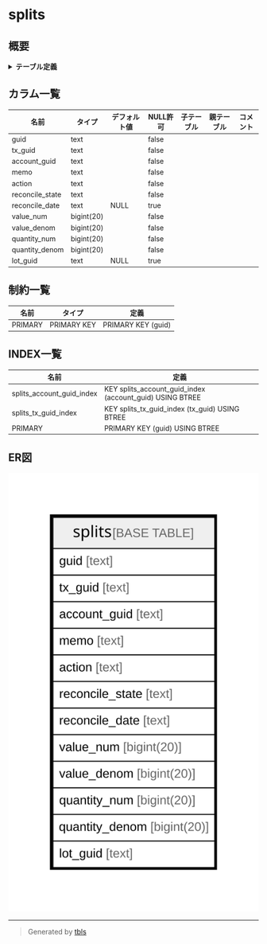 # splits

## 概要

<details>
<summary><strong>テーブル定義</strong></summary>

```sql
CREATE TABLE `splits` (
  `guid` text NOT NULL,
  `tx_guid` text NOT NULL,
  `account_guid` text NOT NULL,
  `memo` text NOT NULL,
  `action` text NOT NULL,
  `reconcile_state` text NOT NULL,
  `reconcile_date` text DEFAULT NULL,
  `value_num` bigint(20) NOT NULL,
  `value_denom` bigint(20) NOT NULL,
  `quantity_num` bigint(20) NOT NULL,
  `quantity_denom` bigint(20) NOT NULL,
  `lot_guid` text DEFAULT NULL,
  PRIMARY KEY (`guid`(255)),
  KEY `splits_account_guid_index` (`account_guid`(32)),
  KEY `splits_tx_guid_index` (`tx_guid`(32))
) ENGINE=InnoDB DEFAULT CHARSET=utf8mb4 COLLATE=utf8mb4_general_ci
```

</details>

## カラム一覧

| 名前              | タイプ        | デフォルト値       | NULL許可   | 子テーブル      | 親テーブル      | コメント     |
| --------------- | ---------- | ------------ | -------- | ---------- | ---------- | -------- |
| guid            | text       |              | false    |            |            |          |
| tx_guid         | text       |              | false    |            |            |          |
| account_guid    | text       |              | false    |            |            |          |
| memo            | text       |              | false    |            |            |          |
| action          | text       |              | false    |            |            |          |
| reconcile_state | text       |              | false    |            |            |          |
| reconcile_date  | text       | NULL         | true     |            |            |          |
| value_num       | bigint(20) |              | false    |            |            |          |
| value_denom     | bigint(20) |              | false    |            |            |          |
| quantity_num    | bigint(20) |              | false    |            |            |          |
| quantity_denom  | bigint(20) |              | false    |            |            |          |
| lot_guid        | text       | NULL         | true     |            |            |          |

## 制約一覧

| 名前      | タイプ         | 定義                 |
| ------- | ----------- | ------------------ |
| PRIMARY | PRIMARY KEY | PRIMARY KEY (guid) |

## INDEX一覧

| 名前                        | 定義                                                       |
| ------------------------- | -------------------------------------------------------- |
| splits_account_guid_index | KEY splits_account_guid_index (account_guid) USING BTREE |
| splits_tx_guid_index      | KEY splits_tx_guid_index (tx_guid) USING BTREE           |
| PRIMARY                   | PRIMARY KEY (guid) USING BTREE                           |

## ER図

![er](splits.svg)

---

> Generated by [tbls](https://github.com/k1LoW/tbls)

